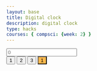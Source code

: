 ```yaml
---
layout: base
title: Digital clock
description: digital clock
type: hacks
courses: { compsci: {week: 2} }
---
```

<!DOCTYPE html>
<html lang="en">
<head>
    <meta charset="UTF-8">
    <link rel="stylesheet" href="https://cdnjs.cloudflare.com/ajax/libs/font-awesome/6.4.2/css/all.min.css">
    <title>Calculator!</title>
</head>
<body>
 <div class="container">
 <div class="calculator">
    <input id="userInput" placeholder="0">
    <br>
    <button class="btn" onclick="press(1)">1</button>
    <button class="btn" onclick="press(2)">2</button>
    <button class="btn" onclick="press(3)">3</button>
    <button style="background: #ffb84d;" class="btn" onclick="press('+')">1</button>
 </div>
 </div>
</body>
</html>

